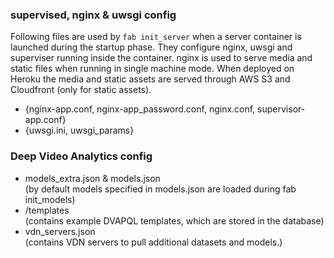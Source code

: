 ### supervised, nginx & uwsgi config

Following files are used by `fab init_server` when a server container is launched during the startup phase.
They configure nginx, uwsgi and superviser running inside the container. nginx is used to serve media and static
files when running in single machine mode. When deployed on Heroku the media and static assets are served through
AWS S3 and Cloudfront (only for static assets).

- {nginx-app.conf, nginx-app_password.conf, nginx.conf, supervisor-app.conf}  
- {uwsgi.ini, uwsgi_params}  

### Deep Video Analytics config

- models_extra.json & models.json   
  (by default models specified in models.json are loaded during fab init_models)
- /templates  
  (contains example DVAPQL templates, which are stored in the database)
- vdn_servers.json  
  (contains VDN servers to pull additional datasets and models.)